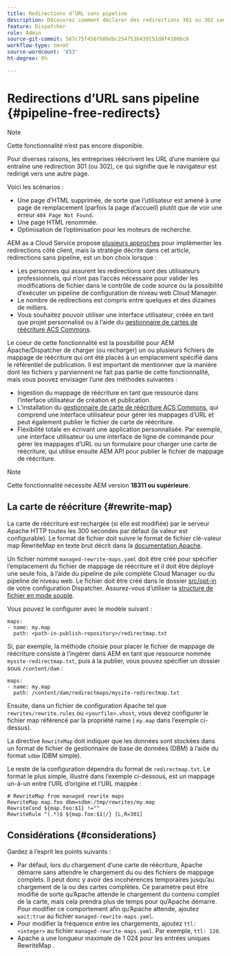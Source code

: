```yaml
---
title: Redirections d’URL sans pipeline
description: Découvrez comment déclarer des redirections 301 ou 302 sans accès aux pipelines Git ou Cloud Manager.
feature: Dispatcher
role: Admin
source-git-commit: 567c75f456f609dbc254753b439151d0f4100bc0
workflow-type: tm+mt
source-wordcount: '653'
ht-degree: 0%

---
```


# Redirections d’URL sans pipeline {#pipeline-free-redirects}

>[!NOTE]
>Cette fonctionnalité n’est pas encore disponible.

Pour diverses raisons, les entreprises réécrivent les URL d’une manière qui entraîne une redirection 301 (ou 302), ce qui signifie que le navigateur est redirigé vers une autre page.

Voici les scénarios :

* Une page d’HTML supprimée, de sorte que l’utilisateur est amené à une page de remplacement (parfois la page d’accueil) plutôt que de voir une erreur `404 Page Not Found`.
* Une page HTML renommée.
* Optimisation de l’optimisation pour les moteurs de recherche.

AEM as a Cloud Service propose [plusieurs approches](https://experienceleague.adobe.com/en/docs/experience-manager-learn/foundation/administration/url-redirection) pour implémenter les redirections côté client, mais la stratégie décrite dans cet article, redirections sans pipeline, est un bon choix lorsque :

* Les personnes qui assurent les redirections sont des utilisateurs professionnels, qui n’ont pas l’accès nécessaire pour valider les modifications de fichier dans le contrôle de code source ou la possibilité d’exécuter un pipeline de configuration de niveau web Cloud Manager.
* Le nombre de redirections est compris entre quelques et des dizaines de milliers.
* Vous souhaitez pouvoir utiliser une interface utilisateur, créée en tant que projet personnalisé ou à l’aide du [gestionnaire de cartes de réécriture ACS Commons](https://adobe-consulting-services.github.io/acs-aem-commons/features/redirect-map-manager/index.html).

Le coeur de cette fonctionnalité est la possibilité pour AEM Apache/Dispatcher de charger (ou recharger) un ou plusieurs fichiers de mappage de réécriture qui ont été placés à un emplacement spécifié dans le référentiel de publication. Il est important de mentionner que la manière dont les fichiers y parviennent ne fait pas partie de cette fonctionnalité, mais vous pouvez envisager l’une des méthodes suivantes :

* Ingestion du mappage de réécriture en tant que ressource dans l’interface utilisateur de création et publication.
* L’installation du [gestionnaire de carte de réécriture ACS Commons](https://adobe-consulting-services.github.io/acs-aem-commons/features/redirect-map-manager/index.html), qui comprend une interface utilisateur pour gérer les mappages d’URL et peut également publier le fichier de carte de réécriture.
* Flexibilité totale en écrivant une application personnalisée. Par exemple, une interface utilisateur ou une interface de ligne de commande pour gérer les mappages d’URL ou un formulaire pour charger une carte de réécriture, qui utilise ensuite AEM API pour publier le fichier de mappage de réécriture.

>[!NOTE]
> Cette fonctionnalité nécessite AEM version **18311 ou supérieure**.

## La carte de réécriture {#rewrite-map}

La carte de réécriture est rechargée (si elle est modifiée) par le serveur Apache HTTP toutes les 300 secondes par défaut (la valeur est configurable). Le format de fichier doit suivre le format de fichier clé-valeur map RewriteMap en texte brut décrit dans la [documentation Apache](https://httpd.apache.org/docs/2.4/rewrite/rewritemap.html#txt).

Un fichier nommé `managed-rewrite-maps.yaml` doit être créé pour spécifier l’emplacement du fichier de mappage de réécriture et il doit être déployé une seule fois, à l’aide du pipeline de pile complète Cloud Manager ou du pipeline de niveau web. Le fichier doit être créé dans le dossier [src/opt-in](https://github.com/adobe/aem-project-archetype/tree/develop/src/main/archetype/dispatcher.cloud/src/opt-in) de votre configuration Dispatcher. Assurez-vous d’utiliser la [structure de fichier en mode souple](/help/implementing/dispatcher/validation-debug.md#flexible-mode-file-structure).

Vous pouvez le configurer avec le modèle suivant :

```
maps:
- name: my.map
  path: <path-in-publish-repository>/redirectmap.txt
```

Si, par exemple, la méthode choisie pour placer le fichier de mappage de réécriture consiste à l’ingérer dans AEM en tant que ressource nommée `mysite-redirectmap.txt`, puis à la publier, vous pouvez spécifier un dossier sous `/content/dam` :

```
maps:
- name: my.map
  path: /content/dam/redirectmaps/mysite-redirectmap.txt
```

Ensuite, dans un fichier de configuration Apache tel que `rewrites/rewrite.rules` ou `<yourfile>.vhost`, vous devez configurer le fichier map référencé par la propriété name ( `my.map` dans l’exemple ci-dessus).

La directive `RewriteMap` doit indiquer que les données sont stockées dans un format de fichier de gestionnaire de base de données (DBM) à l’aide du format `sdbm` (DBM simple).

Le reste de la configuration dépendra du format de `redirectmap.txt`. Le format le plus simple, illustré dans l’exemple ci-dessous, est un mappage un-à-un entre l’URL d’origine et l’URL mappée :

```
# RewriteMap from managed rewrite maps
RewriteMap map.foo dbm=sdbm:/tmp/rewrites/my.map
RewriteCond ${map.foo:$1} !=""
RewriteRule ^(.*)$ ${map.foo:$1|/} [L,R=301]
```


## Considérations {#considerations}

Gardez à l’esprit les points suivants :

* Par défaut, lors du chargement d’une carte de réécriture, Apache démarre sans attendre le chargement du ou des fichiers de mappage complets. Il peut donc y avoir des incohérences temporaires jusqu’au chargement de la ou des cartes complètes. Ce paramètre peut être modifié de sorte qu’Apache attende le chargement du contenu complet de la carte, mais cela prendra plus de temps pour qu’Apache démarre. Pour modifier ce comportement afin qu’Apache attende, ajoutez `wait:true` au fichier `managed-rewrite-maps.yaml`.
* Pour modifier la fréquence entre les chargements, ajoutez `ttl: <integer>` au fichier `managed-rewrite-maps.yaml`. Par exemple, `ttl: 120`.
* Apache a une longueur maximale de 1 024 pour les entrées uniques RewriteMap .
